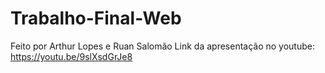 # Trabalho-Final-Web
Feito por Arthur Lopes e Ruan Salomão
Link da apresentação no youtube: https://youtu.be/9slXsdGrJe8
